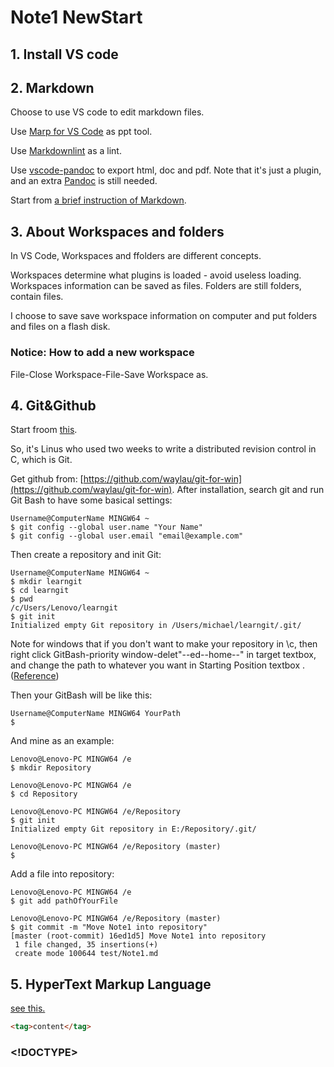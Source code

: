 # Note1 NewStart #

## 1. Install VS code ##

## 2. Markdown ##

Choose to use VS code to edit markdown files.

Use [Marp for VS Code](https://marketplace.visualstudio.com/items?itemName=marp-team.marp-vscode) as ppt tool.

Use [Markdownlint](https://marketplace.visualstudio.com/items?itemName=DavidAnson.vscode-markdownlint) as a lint.

Use [vscode-pandoc](https://marketplace.visualstudio.com/items?itemName=DougFinke.vscode-pandoc) to export html, doc and pdf. Note that it's just a plugin, and an extra [Pandoc](https://pan.baidu.com/s/1slawmr7) is still needed.

Start from [a brief instruction of Markdown](https://mazhuang.org/2018/09/06/markdown-intro/ "A brief instruction of Markdown").

## 3. About Workspaces and folders ##

In VS Code, Workspaces and ffolders are different concepts.

Workspaces determine what plugins is loaded - avoid useless loading. Workspaces information can be saved as files. Folders are still folders, contain files.

I choose to save save workspace information on computer and put folders and files on a flash disk.

### Notice: How to add a new workspace ###

File-Close Workspace-File-Save Workspace as.

## 4. Git&Github ##

Start froom [this](https://www.liaoxuefeng.com/wiki/896043488029600/896202815778784).

So, it's Linus who used two weeks to write a distributed revision control in C, which is Git.

Get github from: [https://github.com/waylau/git-for-win](https://github.com/waylau/git-for-win).
After installation, search git and run Git Bash to have some basical settings:

```git
Username@ComputerName MINGW64 ~
$ git config --global user.name "Your Name"
$ git config --global user.email "email@example.com"
```

Then create a repository and init Git:

```git
Username@ComputerName MINGW64 ~
$ mkdir learngit
$ cd learngit
$ pwd
/c/Users/Lenovo/learngit
$ git init
Initialized empty Git repository in /Users/michael/learngit/.git/
```

Note for windows that if you don't want to make your repository in \c, then right click GitBash-priority window-delet"--ed--home--" in target textbox, and change the path to whatever you want in Starting Position textbox . ([Reference](https://blog.csdn.net/nima1994/article/details/51960101))

Then your GitBash will be like this:

```git
Username@ComputerName MINGW64 YourPath
$
```

And mine as an example:

```git
Lenovo@Lenovo-PC MINGW64 /e
$ mkdir Repository

Lenovo@Lenovo-PC MINGW64 /e
$ cd Repository

Lenovo@Lenovo-PC MINGW64 /e/Repository
$ git init
Initialized empty Git repository in E:/Repository/.git/

Lenovo@Lenovo-PC MINGW64 /e/Repository (master)
$
```

Add a file into repository:

```git
Lenovo@Lenovo-PC MINGW64 /e
$ git add pathOfYourFile

Lenovo@Lenovo-PC MINGW64 /e/Repository (master)
$ git commit -m "Move Note1 into repository"
[master (root-commit) 16ed1d5] Move Note1 into repository
 1 file changed, 35 insertions(+)
 create mode 100644 test/Note1.md
```

## 5. HyperText Markup Language ##

[see this.](https://www.runoob.com/html/html-intro.html)

```HTML
<tag>content</tag>
```

### <!DOCTYPE> ###
